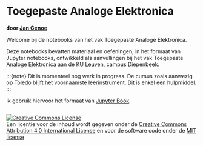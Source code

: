 # Toegepaste Analoge Elektronica

**door [Jan Genoe](https://www.kuleuven.be/wieiswie/nl/person/00004269)**

Welcome bij de notebooks van het vak Toegepaste Analoge Elektronica.

Deze notebooks bevatten materiaal en oefeningen, in het formaat van Jupyter notebooks, ontwikkeld als aanvullingen bij het vak Toegepaste Analoge Elektronica aan de [KU Leuven](https://www.kuleuven.be), campus Diepenbeek.

:::{note}
Dit is momenteel nog werk in progress. De cursus zoals aanwezig op Toledo blijft het voornaamste leerinstrument. Dit is enkel een hulpmiddel.
:::

Ik gebruik hiervoor het formaat van [Jupyter Book](https://jupyterbook.org/intro.html).

```{tableofcontents}
```

<a rel="license" href="http://creativecommons.org/licenses/by/4.0/deed.nl"><img alt="Creative Commons License" style="border-width:0" src="https://i.creativecommons.org/l/by/4.0/88x31.png" /></a>
<br />
Een licentie voor de inhoud wordt gegeven onder de <a rel="license" href="https://creativecommons.org/licenses/by/4.0/deed.nl">Creative Commons Attribution 4.0 International License</a>
en voor de software code onder de [MIT license](https://en.wikipedia.org/wiki/MIT_License)